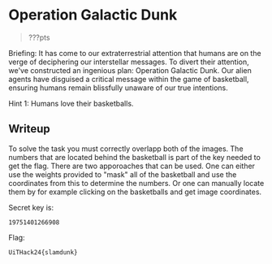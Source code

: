 # Operation Galactic Dunk 

> ???pts

Briefing: It has come to our extraterrestrial attention that humans are on the verge of deciphering our interstellar messages. To divert their attention, we've constructed an ingenious plan: Operation Galactic Dunk. Our alien agents have disguised a critical message within the game of basketball, ensuring humans remain blissfully unaware of our true intentions.

Hint 1: Humans love their basketballs. 

## Writeup 

To solve the task you must correctly overlapp both of the images. The numbers that are located behind the basketball is part of the key needed to get the flag. There are two apporoaches that can be used. One can either use the weights provided to "mask" all of the basketball and use the coordinates from this to determine the numbers. Or one can manually locate them by for example clicking on the basketballs and get image coordinates. 

Secret key is: 
```
19751401266908
```

Flag: 
```
UiTHack24{slamdunk}
```